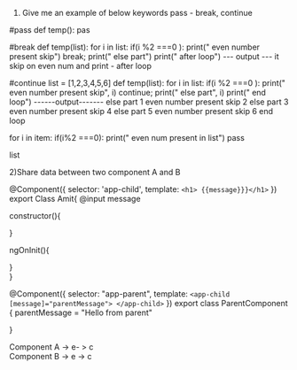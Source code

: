 
1) Give me an example of below keywords
pass - 
break, 
continue


#pass 
def temp():
	pas

#break
def temp(list):
	for i in list:
		if(i %2 ===0 ):
			print(" even number present skip")
			break;
		print(" else part")
	print(" after loop")
--- output ---
it skip on even num and print - after loop 

#continue
list = [1,2,3,4,5,6]
def temp(list):
	for i in list:
		if(i %2 ===0 ):
			print(" even number present skip", i)
			continue;
		print(" else part", i)
	print(" end loop")
------output-------
 else part 1
 even number present skip 2
 else part 3
 even number present skip 4
 else part 5
 even number present skip 6
 end loop
	



for i in item:
	if(i%2 ===0):
		print(" even num present in list")
	pass



list 

2)Share data between two component A and B

@Component({
selector: 'app-child',
template: `<h1> {{message}}}</h1>` 
})
export Class Amit{
@input message

constructor(){

}

ngOnInit(){	

}	
}

@Component({
selector: "app-parent",
template: `<app-child [message]="parentMessage"> </app-child>`
})
export class ParentComponent {
	parentMessage = "Hello from parent"
	

}


Component A -> e- > c  
Component B -> e -> c 
